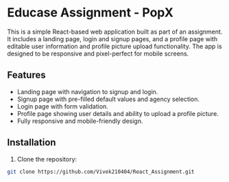 # Educase Assignment - PopX

This is a simple React-based web application built as part of an assignment. It includes a landing page, login and signup pages, and a profile page with editable user information and profile picture upload functionality. The app is designed to be responsive and pixel-perfect for mobile screens.

## Features

- Landing page with navigation to signup and login.
- Signup page with pre-filled default values and agency selection.
- Login page with form validation.
- Profile page showing user details and ability to upload a profile picture.
- Fully responsive and mobile-friendly design.

## Installation

1. Clone the repository:
```bash
git clone https://github.com/Vivek210404/React_Assignment.git
